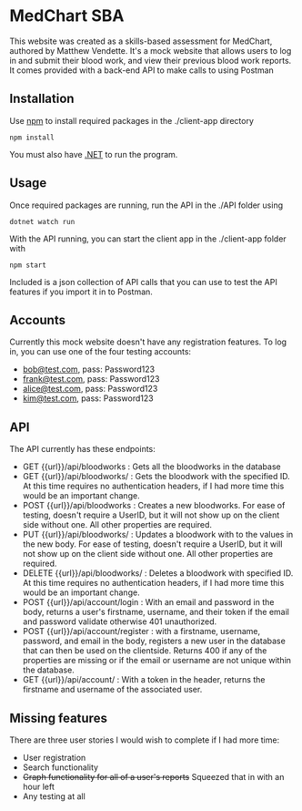 # MedChart SBA

This website was created as a skills-based assessment for MedChart, authored by Matthew Vendette. It's a mock website that allows users to log in and submit their blood work, and view their previous blood work reports. It comes provided with a back-end API to make calls to using Postman

## Installation

Use [npm](https://www.npmjs.com/) to install required packages in the ./client-app directory
```
npm install
```

You must also have [.NET](https://dotnet.microsoft.com/) to run the program.

## Usage

Once required packages are running, run the API in the ./API folder using
```
dotnet watch run
```

With the API running, you can start the client app in the ./client-app folder with
```
npm start
```

Included is a json collection of API calls that you can use to test the API features if you import it in to Postman.

## Accounts

Currently this mock website doesn't have any registration features. To log in, you can use one of the four testing accounts:
 * bob@test.com, pass: Password123
 * frank@test.com, pass: Password123
 * alice@test.com, pass: Password123
 * kim@test.com, pass: Password123

 ## API
 The API currently has these endpoints:
  * GET {{url}}/api/bloodworks : Gets all the bloodworks in the database
  * GET {{url}}/api/bloodworks/<id> : Gets the bloodwork with the specified ID. At this time requires no authentication headers, if I had more time this would be an important change.
  * POST {{url}}/api/bloodworks : Creates a new bloodworks. For ease of testing, doesn't require a UserID, but it will not show up on the client side without one. All other properties are required.
  * PUT {{url}}/api/bloodworks/<id> : Updates a bloodwork with <id> to the values in the new body. For ease of testing, doesn't require a UserID, but it will not show up on the client side without one. All other properties are required.
  * DELETE {{url}}/api/bloodworks/<id> : Deletes a bloodwork with specified ID. At this time requires no authentication headers, if I had more time this would be an important change.
  * POST {{url}}/api/account/login : With an email and password in the body, returns a user's firstname, username, and their token if the email and password validate otherwise 401 unauthorized.
  * POST {{url}}/api/account/register : with a firstname, username, password, and email in the body, registers a new user in the database that can then be used on the clientside. Returns 400 if any of the properties are missing or if the email or username are not unique within the database.
  * GET {{url}}/api/account/ : With a token in the header, returns the firstname and username of the associated user.

 ## Missing features
 There are three user stories I would wish to complete if I had more time:
  * User registration
  * Search functionality
  * ~~Graph functionality for all of a user's reports~~ Squeezed that in with an hour left
  * Any testing at all
